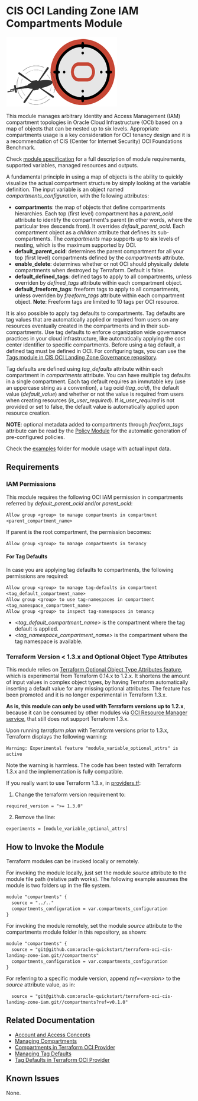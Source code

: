 # CIS OCI Landing Zone IAM Compartments Module

![Landing Zone logo](../landing_zone_300.png)

This module manages arbitrary Identity and Access Management (IAM) compartment topologies in Oracle Cloud Infrastructure (OCI) based on a map of objects that can be nested up to six levels. Appropriate compartments usage is a key consideration for OCI tenancy design and it is a recommendation of CIS (Center for Internet Security) OCI Foundations Benchmark. 

Check [module specification](./SPEC.md) for a full description of module requirements, supported variables, managed resources and outputs.

A fundamental principle in using a map of objects is the ability to quickly visualize the actual compartment structure by simply looking at the variable definition. The input variable is an object named *compartments_configuration*, with the following attributes:
- **compartments**: the map of objects that define compartments hierarchies. Each top (first level) compartment has a *parent_ocid* attribute to identify the compartment's parent (in other words, where the particular tree descends from). It overrides *default_parent_ocid*. Each compartment object as a *children* attribute that defines its sub-compartments. The *compartments* map supports up to **six** levels of nesting, which is the maximum supported by OCI.
- **default_parent_ocid**: determines the parent compartment for all your top (first level) compartments defined by the *compartments* attribute.
- **enable_delete**: determines whether or not OCI should physically delete compartments when destroyed by Terraform. Default is false.
- **default_defined_tags**: defined tags to apply to all compartments, unless overriden by *defined_tags* attribute within each compartment object.
- **default_freeform_tags**: freeform tags to apply to all compartments, unless overriden by *freeform_tags* attribute within each compartment object.
  **Note**: Freeform tags are limited to 10 tags per OCI resource.

It is also possible to apply tag defaults to compartments. Tag defaults are tag values that are automatically applied or required from users on any resources eventually created in the compartments and in their sub-compartments. Use tag defaults to enforce organization wide governance practices in your cloud infrastructure, like automatically applying the cost center identifier to specific compartments. Before using a tag default, a defined tag must be defined in OCI. For configuring tags, you can use the [Tags module in CIS OCI Landing Zone Governance repository](https://github.com/oracle-quickstart/terraform-oci-cis-landing-zone-governance/tags/).

Tag defaults are defined using *tag_defaults* attribute within each compartment in *compartments* attribute. You can have multiple tag defaults in a single compartment. Each tag default requires an immutable key (use an uppercase string as a convention), a tag ocid (*tag_ocid*), the default value (*default_value*) and whether or not the value is required from users when creating resources (*is_user_required*). If *is_user_required* is not provided or set to false, the default value is automatically applied upon resource creation.  

**NOTE**: optional metadata added to compartments through *freeform_tags* attribute can be read by the [Policy Module](../policies/) for the automatic generation of pre-configured policies.

Check the [examples](./examples) folder for module usage with actual input data. 

## Requirements
### IAM Permissions

This module requires the following OCI IAM permission in compartments referred by *default_parent_ocid* and/or *parent_ocid*:
```
Allow group <group> to manage compartments in compartment <parent_compartment_name>
```
If parent is the root compartment, the permission becomes:
```
Allow group <group> to manage compartments in tenancy
```

#### For Tag Defaults
In case you are applying tag defaults to compartments, the following permissions are required:
```
Allow group <group> to manage tag-defaults in compartment <tag_default_compartment_name>
Allow group <group> to use tag-namespaces in compartment <tag_namespace_compartment_name>
Allow group <group> to inspect tag-namespaces in tenancy
```
- *\<tag_default_compartment_name\>* is the compartment where the tag default is applied.
- *\<tag_namespace_compartment_name\>* is the compartment where the tag namespace is available.

### Terraform Version < 1.3.x and Optional Object Type Attributes
This module relies on [Terraform Optional Object Type Attributes feature](https://developer.hashicorp.com/terraform/language/expressions/type-constraints#optional-object-type-attributes), which is experimental from Terraform 0.14.x to 1.2.x. It shortens the amount of input values in complex object types, by having Terraform automatically inserting a default value for any missing optional attributes. The feature has been promoted and it is no longer experimental in Terraform 1.3.x.

**As is, this module can only be used with Terraform versions up to 1.2.x**, because it can be consumed by other modules via [OCI Resource Manager service](https://docs.oracle.com/en-us/iaas/Content/ResourceManager/home.htm), that still does not support Terraform 1.3.x.

Upon running *terraform plan* with Terraform versions prior to 1.3.x, Terraform displays the following warning:
```
Warning: Experimental feature "module_variable_optional_attrs" is active
```

Note the warning is harmless. The code has been tested with Terraform 1.3.x and the implementation is fully compatible.

If you really want to use Terraform 1.3.x, in [providers.tf](./providers.tf):
1. Change the terraform version requirement to:
```
required_version = ">= 1.3.0"
```
2. Remove the line:
```
experiments = [module_variable_optional_attrs]
```
## How to Invoke the Module

Terraform modules can be invoked locally or remotely. 

For invoking the module locally, just set the module *source* attribute to the module file path (relative path works). The following example assumes the module is two folders up in the file system.
```
module "compartments" {
  source = "../.."
  compartments_configuration = var.compartments_configuration
}
```

For invoking the module remotely, set the module *source* attribute to the compartments module folder in this repository, as shown:
```
module "compartments" {
  source = "git@github.com:oracle-quickstart/terraform-oci-cis-landing-zone-iam.git//compartments"
  compartments_configuration = var.compartments_configuration
}
```
For referring to a specific module version, append *ref=\<version\>* to the *source* attribute value, as in:
```
  source = "git@github.com:oracle-quickstart/terraform-oci-cis-landing-zone-iam.git//compartments?ref=v0.1.0"
```

## Related Documentation
- [Account and Access Concepts](https://docs.oracle.com/en-us/iaas/Content/GSG/Concepts/concepts-account.htm#concepts-access)
- [Managing Compartments](https://docs.oracle.com/en-us/iaas/Content/Identity/Tasks/managingcompartments.htm)
- [Compartments in Terraform OCI Provider](https://registry.terraform.io/providers/oracle/oci/latest/docs/resources/identity_compartment)
- [Managing Tag Defaults](https://docs.oracle.com/en-us/iaas/Content/Tagging/Tasks/managingtagdefaults.htm)
- [Tag Defaults in Terraform OCI Provider](https://registry.terraform.io/providers/oracle/oci/latest/docs/resources/identity_tag_default)

## Known Issues
None.
